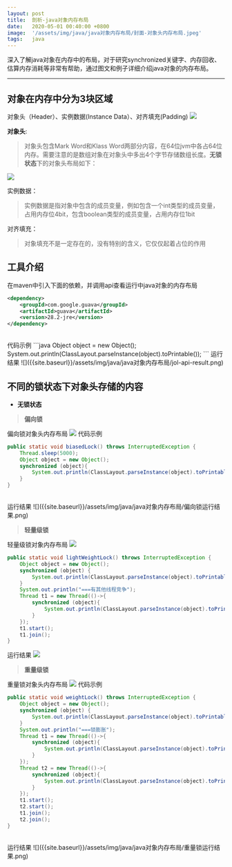 ```yaml
---
layout: post
title:  剖析-java对象内存布局
date:   2020-05-01 00:40:00 +0800
image:  '/assets/img/java/java对象内存布局/封面-对象头内存布局.jpeg'
tags:   java
---
```

深入了解java对象在内存中的布局，对于研究synchronized关键字、内存回收、估算内存消耗等非常有帮助，通过图文和例子详细介绍java对象的内存布局。

---

## 对象在内存中分为3块区域
对象头（Header）、实例数据(Instance Data）、对齐填充(Padding)
![]({{site.baseurl}}/assets/img/对象内存布局.png)

**对象头**:

> 对象头包含Mark Word和Klass Word两部分内容，在64位jvm中各占64位内存。需要注意的是数组对象在对象头中多出4个字节存储数组长度。**无锁状态**下的对象头布局如下：

![]({{site.baseurl}}/assets/img/java/java对象内存布局/对象头内存布局.png)

实例数据：
> 实例数据是指对象中包含的成员变量，例如包含一个int类型的成员变量，占用内存位4bit，包含boolean类型的成员变量，占用内存位1bit

对齐填充：

> 对象填充不是一定存在的，没有特别的含义，它仅仅起着占位的作用

## 工具介绍
在maven中引入下面的依赖，并调用api查看运行中java对象的内存布局
```xml
<dependency>
    <groupId>com.google.guava</groupId>
    <artifactId>guava</artifactId>
    <version>28.2-jre</version>
</dependency>
```
<br>
代码示例
```java
Object object = new Object();
System.out.println(ClassLayout.parseInstance(object).toPrintable());
```
运行结果
![]({{site.baseurl}}/assets/img/java/java对象内存布局/jol-api-result.png)

## 不同的锁状态下对象头存储的内容

* **无锁状态**

> **偏向锁**

偏向锁对象头内存布局
![]({{site.baseurl}}/assets/img/java/java对象内存布局/偏向-对象头内存布局.png)
代码示例
```java
public static void biasedLock() throws InterruptedException {
    Thread.sleep(5000);
    Object object = new Object();
    synchronized (object){
        System.out.println(ClassLayout.parseInstance(object).toPrintable());
    }
}
```
<br>
运行结果
![]({{site.baseurl}}/assets/img/java/java对象内存布局/偏向锁运行结果.png)

> **轻量级锁**

轻量级锁对象内存布局
![]({{site.baseurl}}/assets/img/java/java对象内存布局/轻量-对象头内存布局.png)
```java
public static void lightWeightLock() throws InterruptedException {
    Object object = new Object();
    synchronized (object) {
        System.out.println(ClassLayout.parseInstance(object).toPrintable());
    }
    System.out.println("===有其他线程竞争");
    Thread t1 = new Thread(()->{
        synchronized (object){
            System.out.println(ClassLayout.parseInstance(object).toPrintable());
        }
    });
    t1.start();
    t1.join();
}
```
运行结果
![]({{site.baseurl}}/assets/img/java/java对象内存布局/轻量锁运行结果.png)
> **重量级锁**

重量锁对象头内存布局
![]({{site.baseurl}}/assets/img/java/java对象内存布局/重量-对象头内存布局.png)
代码示例
```java
public static void weightLock() throws InterruptedException {
    Object object = new Object();
    synchronized (object) {
        System.out.println(ClassLayout.parseInstance(object).toPrintable());
    }
    System.out.println("===锁膨胀");
    Thread t1 = new Thread(()->{
        synchronized (object){
            System.out.println(ClassLayout.parseInstance(object).toPrintable());
        }
    });
    Thread t2 = new Thread(()->{
        synchronized (object){
            System.out.println(ClassLayout.parseInstance(object).toPrintable());
        }
    });
    t1.start();
    t2.start();
    t1.join();
    t2.join();
}
```
<br>
运行结果
![]({{site.baseurl}}/assets/img/java/java对象内存布局/重量锁运行结果.png)
